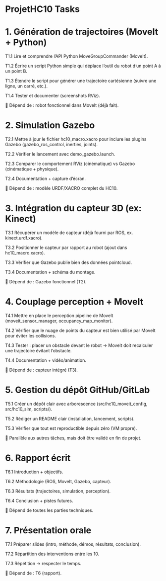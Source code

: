 # ProjetHC10 Tasks


# 1. Génération de trajectoires (MoveIt + Python)

T1.1 Lire et comprendre l’API Python MoveGroupCommander (MoveIt).

T1.2 Écrire un script Python simple qui déplace l’outil du robot d’un point A à un point B.

T1.3 Étendre le script pour générer une trajectoire cartésienne (suivre une ligne, un carré, etc.).

T1.4 Tester et documenter (screenshots RViz).

🔗 Dépend de : robot fonctionnel dans MoveIt (déjà fait).

# 2. Simulation Gazebo

T2.1 Mettre à jour le fichier hc10_macro.xacro pour inclure les plugins Gazebo (gazebo_ros_control, inerties, joints).

T2.2 Vérifier le lancement avec demo_gazebo.launch.

T2.3 Comparer le comportement RViz (cinématique) vs Gazebo (cinématique + physique).

T2.4 Documentation + capture d’écran.

🔗 Dépend de : modèle URDF/XACRO complet du HC10.

# 3. Intégration du capteur 3D (ex: Kinect)

T3.1 Récupérer un modèle de capteur (déjà fourni par ROS, ex. kinect.urdf.xacro).

T3.2 Positionner le capteur par rapport au robot (ajout dans hc10_macro.xacro).

T3.3 Vérifier que Gazebo publie bien des données pointcloud.

T3.4 Documentation + schéma du montage.

🔗 Dépend de : Gazebo fonctionnel (T2).

# 4. Couplage perception + MoveIt

T4.1 Mettre en place le perception pipeline de MoveIt (moveit_sensor_manager, occupancy_map_monitor).

T4.2 Vérifier que le nuage de points du capteur est bien utilisé par MoveIt pour éviter les collisions.

T4.3 Tester : placer un obstacle devant le robot → MoveIt doit recalculer une trajectoire évitant l’obstacle.

T4.4 Documentation + vidéo/animation.

🔗 Dépend de : capteur intégré (T3).

# 5. Gestion du dépôt GitHub/GitLab

T5.1 Créer un dépôt clair avec arborescence (src/hc10_moveit_config, src/hc10_sim, scripts/).

T5.2 Rédiger un README clair (installation, lancement, scripts).

T5.3 Vérifier que tout est reproductible depuis zéro (VM propre).

🔗 Parallèle aux autres tâches, mais doit être validé en fin de projet.

# 6. Rapport écrit

T6.1 Introduction + objectifs.

T6.2 Méthodologie (ROS, MoveIt, Gazebo, capteur).

T6.3 Résultats (trajectoires, simulation, perception).

T6.4 Conclusion + pistes futures.

🔗 Dépend de toutes les parties techniques.

# 7. Présentation orale

T7.1 Préparer slides (intro, méthode, démos, résultats, conclusion).

T7.2 Répartition des interventions entre les 10.

T7.3 Répétition → respecter le temps.

🔗 Dépend de : T6 (rapport).
